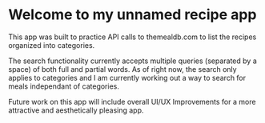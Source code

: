 
# Welcome to my unnamed recipe app

This app was built to practice API calls to themealdb.com to list the recipes organized into categories.

The search functionality currently accepts multiple queries (separated by a space) of both full and partial words. As of right now, the search only applies to categories and I am currently working out a way to search for meals independant of categories.

Future work on this app will include overall UI/UX Improvements for a more attractive and aesthetically pleasing app.
